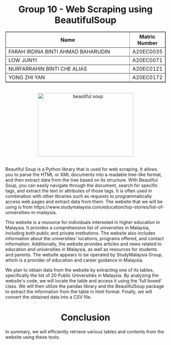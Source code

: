 <h1 align="center"> 
  Group 10 - Web Scraping using BeautifulSoup
  <br>
</h1>

<table border="solid" align="center">
  <tr>
    <th>Name</th>
    <th>Matric Number</th>
  </tr>
  <tr>
    <td width=80%>FARAH IRDINA BINTI AHMAD BAHARUDIN</td>
    <td>A20EC0035</td>
  </tr>
  <tr>
    <td width=80%>LOW JUNYI</td>
    <td>A20EC0071</td>
  </tr>
  <tr>
    <td width=80%>NURFARRAHIN BINTI CHE ALIAS</td>
    <td>A20EC0121</td>
  </tr>
  <tr>
    <td width=80%>YONG ZHI YAN</td>
    <td>A20EC0172</td>
  </tr>
</table>
<br>
<div align='center'>
<img src='https://www.jeveuxetredatascientist.fr/wp-content/uploads/2022/06/BeautifulSoup.jpg' height=200 width=300 alt='beautiful soup'>
</div>
<br>
<p>
  Beautiful Soup is a Python library that is used for web scraping. It allows you to parse the HTML or XML documents into a readable tree-like format, and then extract data from the tree based on its structure. With Beautiful Soup, you can easily navigate through the document, search for specific tags, and extract the text or attributes of those tags. It is often used in combination with other libraries such as requests to programmatically access web pages and extract data from them. The website that we will be using is from https://www.studymalaysia.com/education/top-stories/list-of-universities-in-malaysia.
  
  This website is a resource for individuals interested in higher education in Malaysia. It provides a comprehensive list of universities in Malaysia, including both public and private institutions. The website also includes information about the universities' locations, programs offered, and contact information. Additionally, the website provides articles and news related to education and universities in Malaysia, as well as resources for students and parents. The website appears to be operated by StudyMalaysia Group, which is a provider of education and career guidance in Malaysia.
  
  We plan to obtain data from the website by extracting one of its tables, specifically the list of 20 Public Universities in Malaysia. By analyzing the website's code, we will locate the table and access it using the 'full boxed' class. We will then utilize the pandas library and the BeautifulSoup package to extract the information from the table in html format. Finally, we will convert the obtained data into a CSV file. 
  
  <h1 align="center"> Conclusion </h1>
  In summary, we will efficiently retrieve various tables and contents from the website using these tools.
</p>
